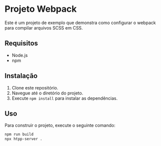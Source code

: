 # Projeto Webpack

Este é um projeto de exemplo que demonstra como configurar o webpack para compilar arquivos SCSS em CSS.

## Requisitos

- Node.js
- npm

## Instalação

1. Clone este repositório.
2. Navegue até o diretório do projeto.
3. Execute `npm install` para instalar as dependências.

## Uso

Para construir o projeto, execute o seguinte comando:

```bash
npm run build
npx htpp-server .
